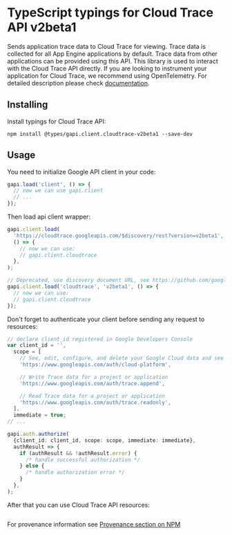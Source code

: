 # TypeScript typings for Cloud Trace API v2beta1

Sends application trace data to Cloud Trace for viewing. Trace data is collected for all App Engine applications by default. Trace data from other applications can be provided using this API. This library is used to interact with the Cloud Trace API directly. If you are looking to instrument your application for Cloud Trace, we recommend using OpenTelemetry.
For detailed description please check [documentation](https://cloud.google.com/trace).

## Installing

Install typings for Cloud Trace API:

```
npm install @types/gapi.client.cloudtrace-v2beta1 --save-dev
```

## Usage

You need to initialize Google API client in your code:

```typescript
gapi.load('client', () => {
  // now we can use gapi.client
  // ...
});
```

Then load api client wrapper:

```typescript
gapi.client.load(
  'https://cloudtrace.googleapis.com/$discovery/rest?version=v2beta1',
  () => {
    // now we can use:
    // gapi.client.cloudtrace
  },
);
```

```typescript
// Deprecated, use discovery document URL, see https://github.com/google/google-api-javascript-client/blob/master/docs/reference.md#----gapiclientloadname----version----callback--
gapi.client.load('cloudtrace', 'v2beta1', () => {
  // now we can use:
  // gapi.client.cloudtrace
});
```

Don't forget to authenticate your client before sending any request to resources:

```typescript
// declare client_id registered in Google Developers Console
var client_id = '',
  scope = [
    // See, edit, configure, and delete your Google Cloud data and see the email address for your Google Account.
    'https://www.googleapis.com/auth/cloud-platform',

    // Write Trace data for a project or application
    'https://www.googleapis.com/auth/trace.append',

    // Read Trace data for a project or application
    'https://www.googleapis.com/auth/trace.readonly',
  ],
  immediate = true;
// ...

gapi.auth.authorize(
  {client_id: client_id, scope: scope, immediate: immediate},
  authResult => {
    if (authResult && !authResult.error) {
      /* handle successful authorization */
    } else {
      /* handle authorization error */
    }
  },
);
```

After that you can use Cloud Trace API resources: <!-- TODO: make this work for multiple namespaces -->

```typescript

```

For provenance information see [Provenance section on NPM](https://www.npmjs.com/package/@maxim_mazurok/gapi.client.cloudtrace-v2beta1#Provenance:~:text=none-,Provenance,-Built%20and%20signed)
